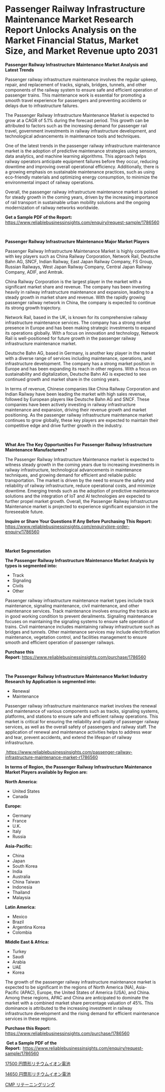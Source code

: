 <p><h1>Passenger Railway Infrastructure Maintenance Market Research Report Unlocks Analysis on the Market Financial Status, Market Size, and Market Revenue upto 2031</h1></p><p><strong>Passenger Railway Infrastructure Maintenance Market Analysis and Latest Trends</strong></p>
<p><p>Passenger railway infrastructure maintenance involves the regular upkeep, repair, and replacement of tracks, signals, bridges, tunnels, and other components of the railway system to ensure safe and efficient operation of passenger trains. This maintenance work is essential for promoting a smooth travel experience for passengers and preventing accidents or delays due to infrastructure failures.</p><p>The Passenger Railway Infrastructure Maintenance Market is expected to grow at a CAGR of 5.1% during the forecast period. This growth can be attributed to factors such as the increasing demand for passenger rail travel, government investments in railway infrastructure development, and technological advancements in maintenance tools and techniques.</p><p>One of the latest trends in the passenger railway infrastructure maintenance market is the adoption of predictive maintenance strategies using sensors, data analytics, and machine learning algorithms. This approach helps railway operators anticipate equipment failures before they occur, reducing downtime and improving overall operational efficiency. Additionally, there is a growing emphasis on sustainable maintenance practices, such as using eco-friendly materials and optimizing energy consumption, to minimize the environmental impact of railway operations.</p><p>Overall, the passenger railway infrastructure maintenance market is poised for steady growth in the coming years, driven by the increasing importance of rail transport in sustainable urban mobility solutions and the ongoing modernization of railway networks worldwide.</p></p>
<p><strong>Get a Sample PDF of the Report:&nbsp;</strong> <a href="https://www.reliablebusinessinsights.com/enquiry/request-sample/1786560">https://www.reliablebusinessinsights.com/enquiry/request-sample/1786560</a></p>
<p>&nbsp;</p>
<p><strong>Passenger Railway Infrastructure Maintenance Major Market Players</strong></p>
<p><p>Passenger Railway Infrastructure Maintenance Market is highly competitive with key players such as China Railway Corporation, Network Rail, Deutsche Bahn AG, SNCF, Indian Railway, East Japan Railway Company, FS Group, Russian Railways, West Japan Railway Company, Central Japan Railway Company, ADIF, and Amtrak.</p><p>China Railway Corporation is the largest player in the market with a significant market share and revenue. The company has been investing heavily in railway infrastructure maintenance and expansion, leading to a steady growth in market share and revenue. With the rapidly growing passenger railway network in China, the company is expected to continue its strong growth trajectory.</p><p>Network Rail, based in the UK, is known for its comprehensive railway infrastructure maintenance services. The company has a strong market presence in Europe and has been making strategic investments to expand its operations globally. With a focus on innovation and technology, Network Rail is well-positioned for future growth in the passenger railway infrastructure maintenance market.</p><p>Deutsche Bahn AG, based in Germany, is another key player in the market with a diverse range of services including maintenance, operations, and infrastructure development. The company has a strong market position in Europe and has been expanding its reach in other regions. With a focus on sustainability and digitalization, Deutsche Bahn AG is expected to see continued growth and market share in the coming years.</p><p>In terms of revenue, Chinese companies like China Railway Corporation and Indian Railway have been leading the market with high sales revenue, followed by European players like Deutsche Bahn AG and SNCF. These companies have been actively investing in railway infrastructure maintenance and expansion, driving their revenue growth and market positioning. As the passenger railway infrastructure maintenance market continues to grow globally, these key players are expected to maintain their competitive edge and drive further growth in the industry.</p></p>
<p>&nbsp;</p>
<p><strong>What Are The Key Opportunities For Passenger Railway Infrastructure Maintenance Manufacturers?</strong></p>
<p><p>The Passenger Railway Infrastructure Maintenance market is expected to witness steady growth in the coming years due to increasing investments in railway infrastructure, technological advancements in maintenance techniques, and growing demand for efficient and reliable public transportation. The market is driven by the need to ensure the safety and reliability of railway infrastructure, reduce operational costs, and minimize downtime. Emerging trends such as the adoption of predictive maintenance solutions and the integration of IoT and AI technologies are expected to further propel market growth. Overall, the Passenger Railway Infrastructure Maintenance market is projected to experience significant expansion in the foreseeable future.</p></p>
<p><strong>Inquire or Share Your Questions If Any Before Purchasing This Report:</strong> <a href="https://www.reliablebusinessinsights.com/enquiry/pre-order-enquiry/1786560">https://www.reliablebusinessinsights.com/enquiry/pre-order-enquiry/1786560</a></p>
<p>&nbsp;</p>
<p><strong>Market Segmentation</strong></p>
<p><strong>The Passenger Railway Infrastructure Maintenance Market Analysis by types is segmented into:</strong></p>
<p><ul><li>Track</li><li>Signaling</li><li>Civils</li><li>Other</li></ul></p>
<p><p>Passenger railway infrastructure maintenance market types include track maintenance, signaling maintenance, civil maintenance, and other maintenance services. Track maintenance involves ensuring the tracks are in good working condition to prevent derailments. Signaling maintenance focuses on maintaining the signaling systems to ensure safe operation of trains. Civil maintenance includes maintaining railway infrastructure such as bridges and tunnels. Other maintenance services may include electrification maintenance, vegetation control, and facilities management to ensure smooth and efficient operation of passenger railways.</p></p>
<p><strong>Purchase this Report:&nbsp;</strong><a href="https://www.reliablebusinessinsights.com/purchase/1786560">https://www.reliablebusinessinsights.com/purchase/1786560</a></p>
<p>&nbsp;</p>
<p><strong>The Passenger Railway Infrastructure Maintenance Market Industry Research by Application is segmented into:</strong></p>
<p><ul><li>Renewal</li><li>Maintenance</li></ul></p>
<p><p>Passenger railway infrastructure maintenance market involves the renewal and maintenance of various components such as tracks, signaling systems, platforms, and stations to ensure safe and efficient railway operations. This market is critical for ensuring the reliability and quality of passenger railway services, as well as the overall safety of passengers and railway staff. The application of renewal and maintenance activities helps to address wear and tear, prevent accidents, and extend the lifespan of railway infrastructure.</p></p>
<p><a href="https://www.reliablebusinessinsights.com/passenger-railway-infrastructure-maintenance-market-r1786560">&nbsp;https://www.reliablebusinessinsights.com/passenger-railway-infrastructure-maintenance-market-r1786560</a></p>
<p><strong>In terms of Region, the Passenger Railway Infrastructure Maintenance Market Players available by Region are:</strong></p>
<p>
    <p> <strong> North America: </strong>
        <ul>
            <li>United States</li>
            <li>Canada</li>
        </ul>
        </p> 
    <p> <strong> Europe: </strong>
        <ul>
            <li>Germany</li>
            <li>France</li>
            <li>U.K.</li>
            <li>Italy</li>
            <li>Russia</li>
        </ul>
        </p> 
    <p> <strong> Asia-Pacific: </strong>
        <ul>
            <li>China</li>
            <li>Japan</li>
            <li>South Korea</li>
            <li>India</li>
            <li>Australia</li>
            <li>China Taiwan</li>
            <li>Indonesia</li>
            <li>Thailand</li>
            <li>Malaysia</li>
        </ul>
        </p> 
    <p> <strong> Latin America: </strong>
        <ul>
            <li>Mexico</li>
            <li>Brazil</li>
            <li>Argentina Korea</li>
            <li>Colombia</li>
        </ul>
        </p> 
    <p> <strong> Middle East & Africa: </strong>
        <ul>
            <li>Turkey</li>
            <li>Saudi</li>
            <li>Arabia</li>
            <li>UAE</li>
            <li>Korea</li>
        </ul>
    </p>
    </p>
<p><p>The growth of the passenger railway infrastructure maintenance market is expected to be significant in the regions of North America (NA), Asia-Pacific (APAC), Europe, the United States of America (USA), and China. Among these regions, APAC and China are anticipated to dominate the market with a combined market share percentage valuation of 45%. This dominance is attributed to the increasing investment in railway infrastructure development and the rising demand for efficient maintenance services in these regions.</p></p>
<p><strong>Purchase this Report: </strong><a href="https://www.reliablebusinessinsights.com/purchase/1786560">https://www.reliablebusinessinsights.com/purchase/1786560</a></p>
<p>&nbsp;<strong>Get a Sample PDF of the Report:&nbsp;&nbsp;</strong><a href="https://www.reliablebusinessinsights.com/enquiry/request-sample/1786560">https://www.reliablebusinessinsights.com/enquiry/request-sample/1786560</a></p>
<p><strong></strong></p>
<p><p><a href="https://github.com/EthanMorar2011/Market-Research-Report-List-2/blob/main/7984448105505.md">17500 円筒形リチウムイオン電池</a></p><p><a href="https://github.com/dzy793153605/Market-Research-Report-List-2/blob/main/2859538105504.md">14650 円筒形リチウムイオン電池</a></p><p><a href="https://github.com/oafhukehf4709715/Market-Research-Report-List-2/blob/main/3316867113972.md">CMP リテーニングリング</a></p></p>